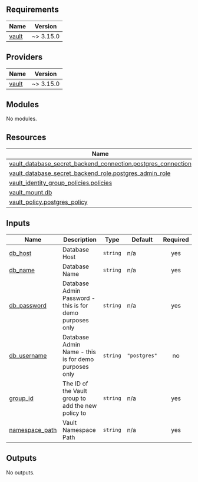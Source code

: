 ## Requirements

| Name | Version |
|------|---------|
| <a name="requirement_vault"></a> [vault](#requirement\_vault) | ~> 3.15.0 |

## Providers

| Name | Version |
|------|---------|
| <a name="provider_vault"></a> [vault](#provider\_vault) | ~> 3.15.0 |

## Modules

No modules.

## Resources

| Name | Type |
|------|------|
| [vault_database_secret_backend_connection.postgres_connection](https://registry.terraform.io/providers/hashicorp/vault/latest/docs/resources/database_secret_backend_connection) | resource |
| [vault_database_secret_backend_role.postgres_admin_role](https://registry.terraform.io/providers/hashicorp/vault/latest/docs/resources/database_secret_backend_role) | resource |
| [vault_identity_group_policies.policies](https://registry.terraform.io/providers/hashicorp/vault/latest/docs/resources/identity_group_policies) | resource |
| [vault_mount.db](https://registry.terraform.io/providers/hashicorp/vault/latest/docs/resources/mount) | resource |
| [vault_policy.postgres_policy](https://registry.terraform.io/providers/hashicorp/vault/latest/docs/resources/policy) | resource |

## Inputs

| Name | Description | Type | Default | Required |
|------|-------------|------|---------|:--------:|
| <a name="input_db_host"></a> [db\_host](#input\_db\_host) | Database Host | `string` | n/a | yes |
| <a name="input_db_name"></a> [db\_name](#input\_db\_name) | Database Name | `string` | n/a | yes |
| <a name="input_db_password"></a> [db\_password](#input\_db\_password) | Database Admin Password - this is for demo purposes only | `string` | n/a | yes |
| <a name="input_db_username"></a> [db\_username](#input\_db\_username) | Database Admin Name - this is for demo purposes only | `string` | `"postgres"` | no |
| <a name="input_group_id"></a> [group\_id](#input\_group\_id) | The ID of the Vault group to add the new policy to | `string` | n/a | yes |
| <a name="input_namespace_path"></a> [namespace\_path](#input\_namespace\_path) | Vault Namespace Path | `string` | n/a | yes |

## Outputs

No outputs.
